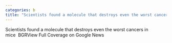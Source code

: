 ```yaml
---
categories: b
title: "Scientists found a molecule that destroys even the worst cancers in mice  BGR"
---
```

Scientists found a molecule that destroys even the worst cancers in mice&nbsp;&nbsp;BGRView Full Coverage on Google News